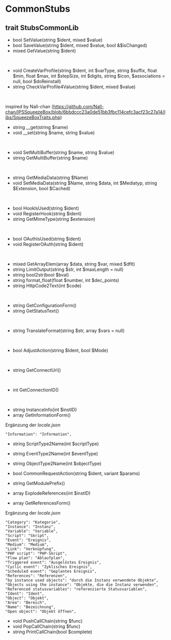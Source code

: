 # CommonStubs

## trait StubsCommonLib

- bool SetValue(string $ident, mixed $value)<br>
- bool SaveValue(string $ident, mixed $value, bool &$isChanged)<br>
- mixed GetValue(string $ident)<br>
<br>

- void CreateVarProfile(string $ident, int $varType, string $suffix, float $min, float $max, int $stepSize, int $digits, string $icon, $associations = null, bool $doReinstall)<br>
- string CheckVarProfile4Value(string $ident, mixed $value)<br>
<br>

inspired by Nall-chan (https://github.com/Nall-chan/IPSSqueezeBox/blob/6bbdccc23a0de51bb3fbc114cefc3acf23c27a14/libs/SqueezeBoxTraits.php)<br>
- string __get(string $name)<br>
- void __set(string $name, string $value)<br>
<br>

- void SetMultiBuffer(string $name, string $value)<br>
- string GetMultiBuffer(string $name)<br>
<br>

- string GetMediaData(string $Name)<br>
- void SetMediaData(string $Name, string $data, int $Mediatyp, string $Extension, bool $Cached)<br>
<br>

- bool HookIsUsed(string $ident)<br>
- void RegisterHook(string $ident)<br>
- string GetMimeType(string $extension)<br>
<br>

- bool OAuthIsUsed(string $ident)<br>
- void RegisterOAuth(string $ident)<br>
<br>

- mixed GetArrayElem(array $data, string $var, mixed $dflt)<br>
- string LimitOutput(string $str, int $maxLength = null)<br>
- string bool2str(bool $bval)<br>
- string format_float(float $number, int $dec_points)<br>
- string HttpCode2Text(int $code)<br>
<br>

- string GetConfigurationForm()<br>
- string GetStatusText()<br>
<br>

- string TranslateFormat(string $str, array $vars = null)<br>
<br>

- bool AdjustAction(string $Ident, bool $Mode)<br>
<br>

- string GetConnectUrl()<br>
<br>

- int GetConnectionID()<br>
<br>

- string InstanceInfo(int $instID)<br>
- array GetInformationForm()<br>

Ergänzung der *locale.json*
```
"Information": "Information",
```

- string ScriptType2Name(int $scriptType)<br>
- string EventType2Name(int $eventType)<br>
- string ObjectType2Name(int $objectType)<br>

- bool CommonRequestAction(string $ident, variant $params)<br>

- string GetModulePrefix()<br>

- array ExplodeReferences(int $instID)<br>
- array GetReferencesForm()<br>

Ergänzung der *locale.json*
```
"Category": "Kategorie",
"Instance": "Instanz",
"Variable": "Variable",
"Script": "Skript",
"Event": "Ereignis",
"Medium": "Medium",
"Link": "Verknüpfung",
"PHP script": "PHP-Skript",
"Flow plan": "Ablaufplan",
"Triggered event": "Ausgelöstes Ereignis",
"Cyclic event": "Zyklisches Ereignis",
"Scheduled event": "Geplantes Ereignis",
"References": "Referenzen",
"by instance used objects": "durch die Instanz verwendete Objekte",
"Objects using the instance": "Objekte, die die Instanz verwenden",
"Referenced statusvariables": "referenzierte Statusvariablen",
"Ident": "Ident",
"Object": "Objekt",
"Area": "Bereich",
"Name": "Bezeichnung",
"Open object": "Objekt öffnen",
```

- void PushCallChain(string $func)<br>
- void PopCallChain(string $func)<br>
- string PrintCallChain(bool $complete)<br>

